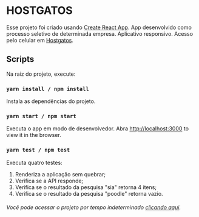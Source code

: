 # HOSTGATOS

Esse projeto foi criado usando [Create React App](https://github.com/facebook/create-react-app).
App desenvolvido como processo seletivo de determinada empresa.
Aplicativo responsivo. Acesso pelo celular em [Hostgatos](https://hostgatos-danielrosa.herokuapp.com).

## Scripts

Na raiz do projeto, execute:

### `yarn install / npm install`

Instala as dependências do projeto.

### `yarn start / npm start`

Executa o app em modo de desenvolvedor.
Abra [http://localhost:3000](http://localhost:3000) to view it in the browser.

### `yarn test / npm test`

Executa quatro testes:
1. Renderiza a aplicação sem quebrar;
2. Verifica se a API responde;
3. Verifica se o resultado da pesquisa "sia" retorna 4 itens;
4. Verifica se o resultado da pesquisa "poodle" retorna vazio.


###### Você pode acessar o projeto por tempo indeterminado [clicando aqui](https://hostgatos-danielrosa.herokuapp.com).